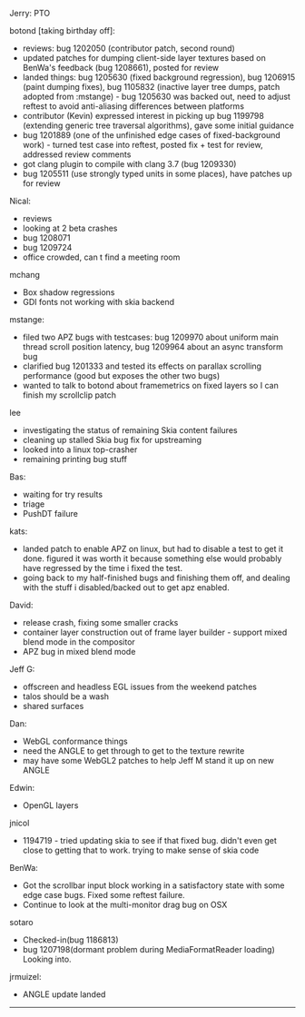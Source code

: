 Jerry: PTO


botond [taking birthday off]:
  - reviews: bug 1202050 (contributor patch, second round)
  - updated patches for dumping client-side layer textures based on BenWa's feedback (bug 1208661), posted for review
  - landed things: bug 1205630 (fixed background regression), bug 1206915 (paint dumping fixes), bug 1105832 (inactive layer tree dumps, patch adopted from :mstange)
          - bug 1205630 was backed out, need to adjust reftest to avoid anti-aliasing differences between platforms
  - contributor (Kevin) expressed interest in picking up bug 1199798 (extending generic tree traversal algorithms), gave some initial guidance
  - bug 1201889 (one of the unfinished edge cases of fixed-background work)
          - turned test case into reftest, posted fix + test for review, addressed review comments
  - got clang plugin to compile with clang 3.7 (bug 1209330)
  - bug 1205511 (use strongly typed units in some places), have patches up for review



Nical:
* reviews
* looking at 2 beta crashes
* bug 1208071
* bug 1209724
* office crowded, can t find a meeting room



mchang
* Box shadow regressions
* GDI fonts not working with skia backend



mstange:
* filed two APZ bugs with testcases: bug 1209970 about uniform main thread scroll position latency, bug 1209964 about an async transform bug
* clarified bug 1201333 and tested its effects on parallax scrolling performance (good but exposes the other two bugs)
* wanted to talk to botond about framemetrics on fixed layers so I can finish my scrollclip patch



lee
* investigating the status of remaining Skia content failures
* cleaning up stalled Skia bug fix for upstreaming
* looked into a linux top-crasher
* remaining printing bug stuff



Bas:
* waiting for try results
* triage
* PushDT failure



kats:
* landed patch to enable APZ on linux, but had to disable a test to get it done. figured it was worth it because something else would probably have regressed by the time i fixed the test.
* going back to my half-finished bugs and finishing them off, and dealing with the stuff i disabled/backed out to get apz enabled.



David:
* release crash, fixing some smaller cracks
* container layer construction out of frame layer builder - support mixed blend mode in the compositor
* APZ bug in mixed blend mode



Jeff G:
* offscreen and headless EGL issues from the weekend patches
* talos should be a wash
* shared surfaces



Dan:
* WebGL conformance things
* need the ANGLE to get through to get to the texture rewrite
* may have some WebGL2 patches to help Jeff M stand it up on new ANGLE



Edwin:
* OpenGL layers 



jnicol
* 1194719 - tried updating skia to see if that fixed bug. didn't even get close to getting that to work. trying to make sense of skia code



BenWa:
* Got the scrollbar input block working in a satisfactory state with some edge case bugs. Fixed some reftest failure.
* Continue to look at the multi-monitor drag bug on OSX



sotaro
* Checked-in(bug 1186813)
* bug 1207198(dormant problem during MediaFormatReader loading) Looking into.



jrmuizel:
* ANGLE update landed

________________


